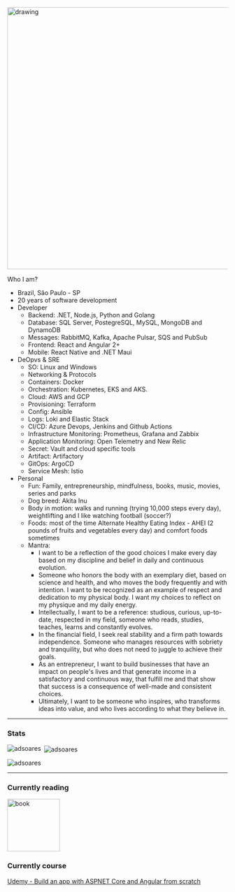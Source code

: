 <img src="https://i0.wp.com/www.phdata.io/wp-content/uploads/2021/07/Screen-Shot-2021-07-26-at-8.34.48-AM-1024x507.png" alt="drawing" width="600"/>

Who I am?

* Brazil, São Paulo - SP
* 20 years of software development
* Developer
  - Backend: .NET, Node.js, Python and Golang
  - Database: SQL Server, PostegreSQL, MySQL, MongoDB and DynamoDB
  - Messages: RabbitMQ, Kafka, Apache Pulsar, SQS and PubSub
  - Frontend: React and Angular 2+
  - Mobile: React Native and .NET Maui
* DeOpvs & SRE
  - SO: Linux and Windows
  - Networking & Protocols
  - Containers: Docker
  - Orchestration: Kubernetes, EKS and AKS.
  - Cloud: AWS and GCP
  - Provisioning: Terraform
  - Config: Ansible
  - Logs: Loki and Elastic Stack
  - CI/CD: Azure Devops, Jenkins and Github Actions
  - Infrastructure Monitoring: Prometheus, Grafana and Zabbix
  - Application Monitoring: Open Telemetry and New Relic
  - Secret: Vault and cloud specific tools
  - Artifact: Artifactory
  - GitOps: ArgoCD
  - Service Mesh: Istio
* Personal
  - Fun: Family, entrepreneurship, mindfulness, books, music, movies, series and parks
  - Dog breed: Akita Inu
  - Body in motion: walks and running (trying 10,000 steps every day), weightlifting and I like watching football (soccer?)
  - Foods: most of the time Alternate Healthy Eating Index - AHEI (2 pounds of fruits and vegetables every day) and comfort foods sometimes
  - Mantra:
    - I want to be a reflection of the good choices I make every day based on my discipline and belief in daily and continuous evolution.
    - Someone who honors the body with an exemplary diet, based on science and health, and who moves the body frequently and with intention. I want to be recognized as an example of respect and dedication to my physical body. I want my choices to reflect on my physique and my daily energy.
    - Intellectually, I want to be a reference: studious, curious, up-to-date, respected in my field, someone who reads, studies, teaches, learns and constantly evolves.
    - In the financial field, I seek real stability and a firm path towards independence. Someone who manages resources with sobriety and tranquility, but who does not need to juggle to achieve their goals.
    - As an entrepreneur, I want to build businesses that have an impact on people's lives and that generate income in a satisfactory and continuous way, that fulfill me and that show that success is a consequence of well-made and consistent choices.
    - Ultimately, I want to be someone who inspires, who transforms ideas into value, and who lives according to what they believe in.

---

<h3>Stats</h3>

<p><img align="left" src="https://github-readme-stats.vercel.app/api/top-langs?username=adsoares&show_icons=true&locale=en&layout=compact" alt="adsoares" /></p>

<p>&nbsp;<img align="center" src="https://github-readme-stats.vercel.app/api?username=adsoares&show_icons=true&locale=en" alt="adsoares" /></p>

<p><img align="center" src="https://github-readme-streak-stats.herokuapp.com/?user=adsoares&" alt="adsoares" /></p>

---

<h3>Currently reading</h3>

<p align="left">
  <a href="https://www.amazon.com.br/Clean-Architecture-Craftsmans-Software-Structure/dp/0134494164/ref=asc_df_0134494164/" target="_blank"> <img src="https://images-na.ssl-images-amazon.com/images/I/41TPrNDI50L._SX387_BO1,204,203,200_.jpg" alt="book" width="120"/> </a>
</p>

<h3>Currently course</h3>

<p align="left">
  <a href="https://www.udemy.com/share/101Wh2B0Eec1lQQXo=/" target="_blank"> Udemy - Build an app with ASPNET Core and Angular from scratch  </a>
</p>

